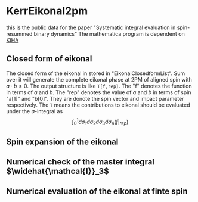 # KerrEikonal2pm
this is the public data for the paper "Systematic integral evaluation in spin-resummed binary dynamics" The mathematica program is dependent on [KiHA](https://github.com/AmplitudeGravity/kinematicHopfAlgebra) 

## Closed form of eikonal
The closed form of the eikonal in stored in "EikonalClosedformList". Sum over it will generate the complete eikonal phase at 2PM of aligned spin with $a\cdot b\neq 0$. The output structure is like `T[f,rep]`. The "f" denotes the function in terms of $a$ and $b$. The "rep" denotes the value of $a$ and $b$ in terms of spin "a[1]" and "b[0]". They are donote the spin vector and impact parameter respectively. The `T` means the contributions to eikonal should be evaluated under the $\sigma$-integral as $$\int_0^1 d\sigma_1d\sigma_2d\sigma_3d\sigma_4 (f|_{rep}) $$ 

## Spin expansion of the eikonal

## Numerical check of the master integral $\widehat{\mathcal{I}}_3$

## Numerical evaluation of the eikonal at finte spin


